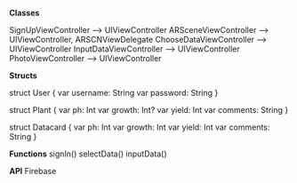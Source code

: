 **Classes**

SignUpViewController --> UIViewController
ARSceneViewController --> UIViewController, ARSCNViewDelegate
ChooseDataViewController --> UIViewController
InputDataViewController --> UIViewController
PhotoViewController --> UIViewController

**Structs**

struct User {
  var username: String
  var password: String
}

struct Plant {
  var ph: Int
  var growth: Int?
  var yield: Int
  var comments: String
}

struct Datacard {
  var ph: Int
  var growth: Int
  var yield: Int
  var comments: String
}

**Functions**
signIn()
selectData()
inputData()

**API**
Firebase
